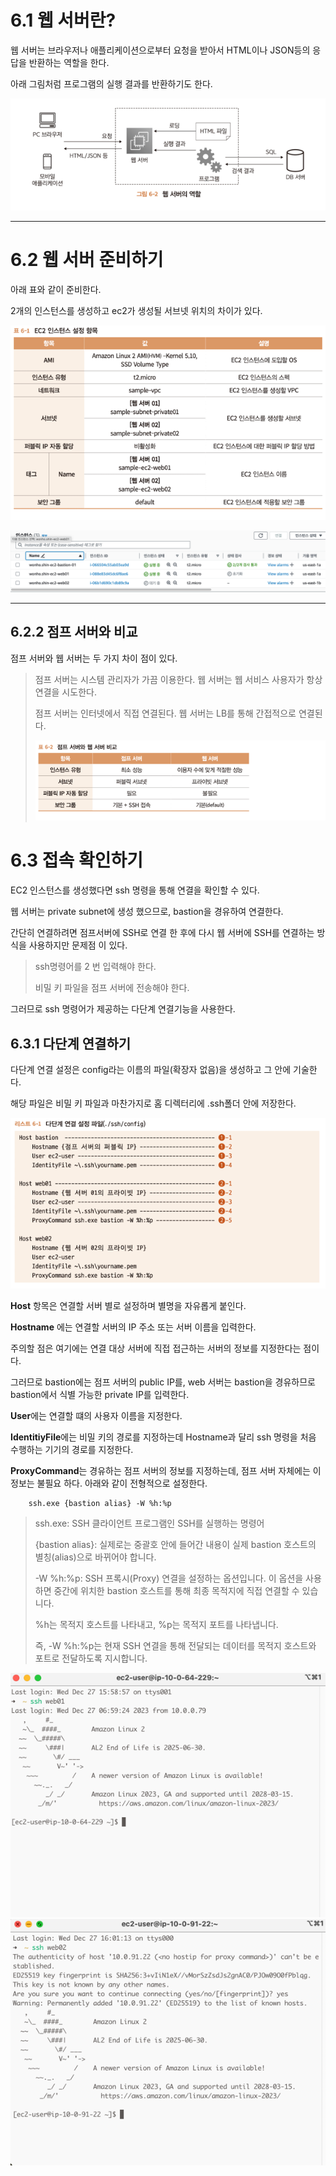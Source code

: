 # 6.1 웹 서버란?
웹 서버는 브라우저나 애플리케이션으로부터 요청을 받아서 HTML이나 JSON등의 응답을 반환하는 역할을 한다.

아래 그림처럼 프로그램의 실행 결과를 반환하기도 한다.

![img.png](img.png)

---

# 6.2 웹 서버 준비하기
아래 표와 같이 준비한다.

2개의 인스턴스를 생성하고 ec2가 생성될 서브넷 위치의 차이가 있다.

![img_1.png](img_1.png)

![img_2.png](img_2.png)

---

## 6.2.2 점프 서버와 비교
점프 서버와 웹 서버는 두 가지 차이 점이 있다.

> 점프 서버는 시스템 관리자가 가끔 이용한다. 웹 서버는 웹 서비스 사용자가 항상 연결을 시도한다.
> 
> 점프 서버는 인터넷에서 직접 연결된다. 웹 서버는 LB를 통해 간접적으로 연결된다.
> 
> ![img_3.png](img_3.png)

# 6.3 접속 확인하기
EC2 인스턴스를 생성했다면 ssh 명령을 통해 연결을 확인할 수 있다.

웹 서버는 private subnet에 생성 했으므로, bastion을 경유하여 연결한다.

간단히 연결하려면 점프서버에 SSH로 연결 한 후에 다시 웹 서버에 SSH를 연결하는 방식을 사용하지만 문제점 이 있다.

> ssh명령어를 2 번 입력해야 한다.
> 
> 비밀 키 파일을 점프 서버에 전송해야 한다.
> 

그러므로 ssh 명령어가 제공하는 다단계 연결기능을 사용한다.

## 6.3.1 다단계 연결하기
다단계 연결 설정은 config라는 이름의 파일(확장자 없음)을 생성하고 그 안에 기술한다.

해당 파일은 비밀 키 파일과 마찬가지로 홈 디렉터리에 .ssh폴더 안에 저장한다.

![img_4.png](img_4.png)

**Host** 항목은 연결할 서버 별로 설정하며 별명을 자유롭게 붙인다.

**Hostname** 에는 연결할 서버의 IP 주소 또는 서버 이름을 입력한다.

주의할 점은 여기에는 연결 대상 서버에 직접 접근하는 서버의 정보를 지정한다는 점이다.

그러므로 bastion에는 점프 서버의 public IP를, web 서버는 bastion을 경유하므로 bastion에서 식별 가능한 private IP를 입력한다.

**User**에는 연결할 떄의 사용자 이름을 지정한다.

**IdentitiyFile**에는 비밀 키의 경로를 지정하는데 Hostname과 달리 ssh 명령을 처음 수행하는 기기의 경로를 지정한다.

**ProxyCommand**는 경유하는 점프 서버의 정보를 지정하는데, 점프 서버 자체에는 이 정보는 불필요 하다.
아래와 같이 전형적으로 설정한다.

~~~
    ssh.exe {bastion alias} -W %h:%p
~~~

> ssh.exe: SSH 클라이언트 프로그램인 SSH를 실행하는 명령어
> 
> {bastion alias}: 실제로는 중괄호 안에 들어간 내용이 실제 bastion 호스트의 별칭(alias)으로 바뀌어야 합니다.
> 
> -W %h:%p: SSH 프록시(Proxy) 연결을 설정하는 옵션입니다. 이 옵션을 사용하면 중간에 위치한 bastion 호스트를 통해 최종 목적지에 직접 연결할 수 있습니다.
> 
> %h는 목적지 호스트를 나타내고, %p는 목적지 포트를 나타냅니다.
>
> 즉, -W %h:%p는 현재 SSH 연결을 통해 전달되는 데이터를 목적지 호스트와 포트로 전달하도록 지시합니다.
>

![img_5.png](img_5.png)
![img_6.png](img_6.png)